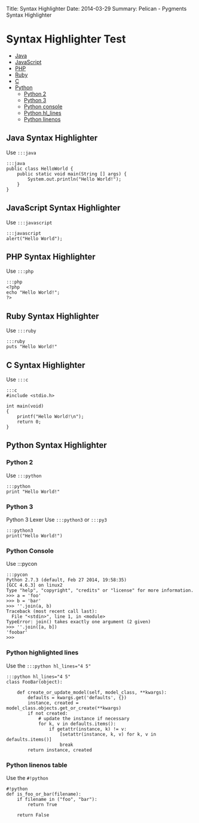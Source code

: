 Title: Syntax Highlighter
Date: 2014-03-29
Summary: Pelican - Pygments Syntax Highlighter

# Syntax Highlighter Test

* [Java](#java)
* [JavaScript](#javascript)
* [PHP](#php)
* [Ruby](#ruby)
* [C](#c)
* [Python](#python)
    * [Python 2](#python2)
    * [Python 3](#python3)
    * [Python console](#python-console)
    * [Python hl_lines](#python-hl-lines)
    * [Python linenos](#python-linenos)


## <a name="java"></a>Java Syntax Highlighter
Use `:::java`

	:::java
	public class HelloWorld {
		public static void main(String [] args) {
			System.out.println("Hello World!");
		}
	}

## <a name="javascript"></a>JavaScript Syntax Highlighter
Use `:::javascript`

	:::javascript
	alert("Hello World");

## <a name="php"></a>PHP Syntax Highlighter
Use `:::php`

	:::php
	<?php
	echo "Hello World!";
	?>

## <a name="ruby"></a>Ruby Syntax Highlighter
Use `:::ruby`

	:::ruby
	puts "Hello World!"

## <a name="c"></a>C Syntax Highlighter
Use `:::c`

	:::c
	#include <stdio.h>

	int main(void)
	{
		printf("Hello World!\n");
		return 0;
	}

## <a name="python"></a>Python Syntax Highlighter

### <a name="python2"></a>Python 2
Use `:::python`

	:::python
	print "Hello World!"

### <a name="python3"></a>Python 3

Python 3 Lexer
Use `:::python3` or `:::py3`

	:::python3
	print("Hello World!")

### <a name="python-console"></a>Python Console
Use :::pycon

	:::pycon
	Python 2.7.3 (default, Feb 27 2014, 19:58:35) 
	[GCC 4.6.3] on linux2
	Type "help", "copyright", "credits" or "license" for more information.
	>>> a = 'foo'
	>>> b = 'bar'
	>>> ''.join(a, b)
	Traceback (most recent call last):
	  File "<stdin>", line 1, in <module>
	TypeError: join() takes exactly one argument (2 given)
	>>> ''.join([a, b])
	'foobar'
	>>> 

### <a name="python-hl-lines"></a>Python highlighted lines

Use the `:::python hl_lines="4 5"`

	:::python hl_lines="4 5"
	class FooBar(object):

		def create_or_update_model(self, model_class, **kwargs):
			defaults = kwargs.get('defaults', {})
			instance, created = model_class.objects.get_or_create(**kwargs)
			if not created:
				# update the instance if necessary
				for k, v in defaults.items():
					if getattr(instance, k) != v:
						[setattr(instance, k, v) for k, v in defaults.items()]
						break
			return instance, created

### <a name="python-linenos"></a>Python linenos table

Use the `#!python`

	#!python
	def is_foo_or_bar(filename):
		if filename in ("foo", "bar"):
			return True

		return False